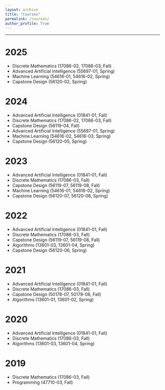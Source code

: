 ```yaml
---
layout: archive
title: "Courses"
permalink: /courses/
author_profile: True
---
```


-----
# 2025
* Discrete Mathematics (17086-02, 17086-03, Fall)
* Advanced Artificial Intelligence (55697-01, Spring)
* Machine Learning (54616-01, 54616-02, Spring)
* Capstone Design (56120-02, Spring)

# 2024
* Advanced Artificial Intelligence (01841-01, Fall)
* Discrete Mathematics (17086-02, 17086-03, Fall)
* Capstone Design (56119-04, Fall)
* Advanced Artificial Intelligence (55697-01, Spring)
* Machine Learning (54616-02, 54616-03, Spring)
* Capstone Design (56120-05, Spring)

# 2023
* Advanced Artificial Intelligence (01841-01, Fall)
* Discrete Mathematics (17086-03, Fall)
* Capstone Design (56119-07, 56119-08, Fall)
* Machine Learning (54616-01, 54616-02, Spring)
* Capstone Design (56120-07, 56120-08, Spring)

# 2022
* Advanced Artificial Intelligence (01841-01, Fall)
* Discrete Mathematics (17086-03, Fall)
* Capstone Design (56119-07, 56119-08, Fall)
* Algorithms (13601-03, 13601-04, Spring)
* Capstone Design (56120-06, Spring)

# 2021
* Advanced Artificial Intelligence (01841-01, Fall)
* Discrete Mathematics (17086-03, Fall)
* Capstone Design (50178-07, 50178-08, Fall)
* Algorithms (13601-01, 13601-02, Spring)

# 2020
* Advanced Artificial Intelligence (01841-01, Fall)
* Discrete Mathematics (17086-03, Fall)
* Algorithms (13601-03, 13601-04, Spring)

# 2019
* Discrete Mathematics (17086-03, Fall)
* Programming (47710-03, Fall)

